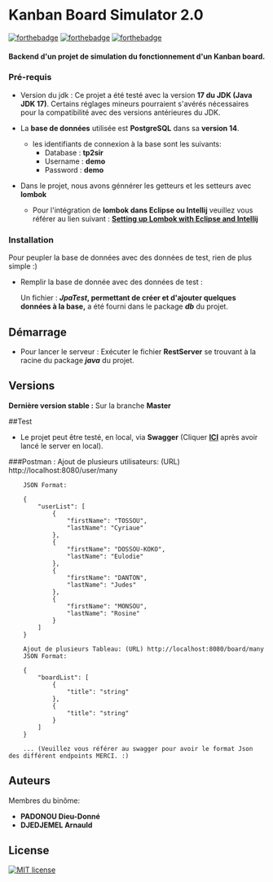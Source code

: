 # Kanban Board Simulator 2.0
[![forthebadge](https://forthebadge.com/images/badges/made-with-java.svg)](https://forthebadge.com) [![forthebadge](https://forthebadge.com/images/badges/built-with-swag.svg)](https://forthebadge.com) [![forthebadge](https://forthebadge.com/images/badges/makes-people-smile.svg)](https://forthebadge.com)

#### Backend d'un projet de simulation du fonctionnement d'un Kanban board.

### Pré-requis
- Version du jdk : Ce projet a été testé avec la version **17 du JDK (Java JDK 17)**. Certains réglages mineurs pourraient s'avérés nécessaires pour la compatibilité avec des versions antérieures du JDK.


- La **base de données** utilisée est **PostgreSQL** dans sa **version 14**.
    - les identifiants de connexion à la base sont les suivants:
        - Database : **tp2sir**
        - Username : **demo**
        - Password : **demo**


- Dans le projet, nous avons génnérer les getteurs et les setteurs avec **lombok**
    - Pour l'intégration de **lombok dans Eclipse ou Intellij** veuillez vous référer au lien suivant : **[Setting up Lombok with Eclipse and Intellij](https://www.baeldung.com/lombok-ide)**

### Installation
Pour peupler la base de données avec des données de test, rien de plus simple :)

- Remplir la base de donnée avec des données de test :

  Un fichier : **_JpaTest_, permettant de créer et d'ajouter quelques données à la base,** a été fourni dans le package **_db_** du projet.

## Démarrage

- Pour lancer le serveur :
  Exécuter le fichier **RestServer** se trouvant à la racine du package _**java**_ du projet.

## Versions
**Dernière version stable :** Sur la branche **Master**

##Test
* Le projet peut être testé, en local, via **Swagger** (Cliquer **[ICI](http://localhost:8080/api#/)** après avoir lancé le server en local).

###Postman :
    Ajout de plusieurs utilisateurs: (URL) http://localhost:8080/user/many
        
        JSON Format: 

        {
            "userList": [
                {
                    "firstName": "TOSSOU",
                    "lastName": "Cyriaue"
                },
                {
                    "firstName": "DOSSOU-KOKO",
                    "lastName": "Eulodie"
                },
                {
                    "firstName": "DANTON",
                    "lastName": "Judes"
                },
                {
                    "firstName": "MONSOU",
                    "lastName": "Rosine"
                }
            ]
        }

        Ajout de plusieurs Tableau: (URL) http://localhost:8080/board/many
        JSON Format: 

        {
            "boardList": [
                {
                    "title": "string"
                },
                {
                    "title": "string"
                }
            ]
        }

        ... (Veuillez vous référer au swagger pour avoir le format Json des différent endpoints MERCI. :)


    
## Auteurs
Membres du binôme:
* **PADONOU Dieu-Donné**
* **DJEDJEMEL Arnauld**

## License

[![MIT license](https://img.shields.io/badge/License-MIT-blue.svg)](https://lbesson.mit-license.org/) 
